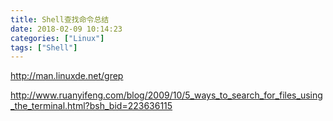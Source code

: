 ```yaml
---
title: Shell查找命令总结
date: 2018-02-09 10:14:23
categories: ["Linux"]
tags: ["Shell"]
---
```


http://man.linuxde.net/grep

<!-- more -->

http://www.ruanyifeng.com/blog/2009/10/5_ways_to_search_for_files_using_the_terminal.html?bsh_bid=223636115